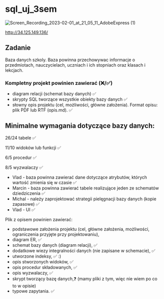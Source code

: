 # sql_uj_3sem

![Screen_Recording_2023-02-01_at_21_05_11_AdobeExpress (1)](https://user-images.githubusercontent.com/45079123/216153077-2cd8eccc-d689-4ee3-9312-e71d16f8c01e.gif)

http://34.125.149.136/

## Zadanie

Baza danych szkoly. Baza powinna przechowywac informacje o przedmiotach, nauczycielach,
uczniach i ich stopniach oraz klasach i lekcjach.

### Kompletny projekt powinien zawierać  (❌/✅)

* diagram relacji (schemat bazy danych) ✅
* skrypty SQL tworzące wszystkie obiekty bazy danych ✅
* słowny opis projektu (cel, możliwości, główne założenia). Format opisu: plik PDF lub RTF (opis.md). ✅

## Minimalne wymagania dotyczące bazy danych:
26/24 tabele ✅

11/10 widoków lub funkcji ✅

6/5 procedur ✅

8/5 wyzwalaczy ✅

* Vlad - baza powinna zawierać dane dotyczące atrybutów, których wartość zmienia się w czasie ✅
* Marcin - baza powinna zawierać tabele realizujące jeden ze schematów dziedziczenia ✅
* Michal - należy zaprojektować strategii pielęgnacji bazy danych (kopie zapasowe) ✅
* Vlad - UI ✅

Plik z opisem powinien zawierać:

* podstawowe założenia projektu (cel, główne założenia, możliwości, ograniczenia przyjęte przy projektowaniu),
* diagram ER, ✅
* schemat bazy danych (diagram relacji), ✅
* dodatkowe wiezy integralności danych (nie zapisane w schemacie), ✅
* utworzone indeksy, ✅ :) 
* opis stworzonych widoków, ✅
* opis procedur składowanych, ✅
* opis wyzwalaczy, ✅
* skrypt tworzący bazę danych,❓ (mamy pliki z tym, więc nie wiem po co to w opisie)
* typowe zapytania. ✅
